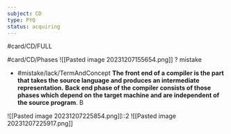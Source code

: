 ```yaml
---
subject: CD
type: PYQ
status: acquiring
---
```

#card/CD/FULL

#card/CD/Phases
![[Pasted image 20231207155654.png]]
?
mistake
- #mistake/lack/TermAndConcept
**The front end of a compiler is the part that takes the source language and produces an intermediate representation.**
**Back end phase of the compiler consists of those phases which depend on the target machine and are independent of the source program**.
B <!--SR:!2024-01-04,9,190-->

![[Pasted image 20231207225854.png]]::2 ![[Pasted image 20231207225917.png]] <!--SR:!2024-01-07,12,190-->

